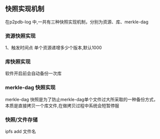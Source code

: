 ## 快照实现机制
在p2pdb-log 中,一共有三种快照实现机制，分别为资源、库、merkle-dag

### 资源快照实现
1、触发时间点
单个资源递增多少个版本,默认1000


### 库快照实现
软件开启前会自动备份一次库


### merkle-dag 快照实现
merkle-dag 快照是为了防止merkle-dag单个文件过大所采取的一种备份方式，本质是直接拷贝一个库文件,在做拷贝过程中系统会短暂停服




### 快照/文件存储
ipfs add 文件名